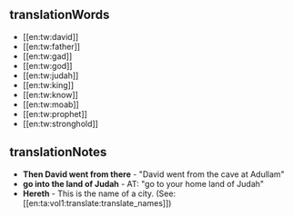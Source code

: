 ## translationWords

* [[en:tw:david]]
* [[en:tw:father]]
* [[en:tw:gad]]
* [[en:tw:god]]
* [[en:tw:judah]]
* [[en:tw:king]]
* [[en:tw:know]]
* [[en:tw:moab]]
* [[en:tw:prophet]]
* [[en:tw:stronghold]]

## translationNotes

* **Then David went from there** - "David went from the cave at Adullam"
* **go into the land of Judah** - AT: "go to your home land of Judah"
* **Hereth** - This is the name of a city. (See: [[en:ta:vol1:translate:translate_names]])
